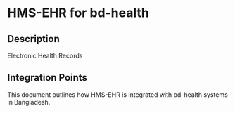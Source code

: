 # HMS-EHR for bd-health

## Description

Electronic Health Records

## Integration Points

This document outlines how HMS-EHR is integrated with bd-health systems in Bangladesh.
